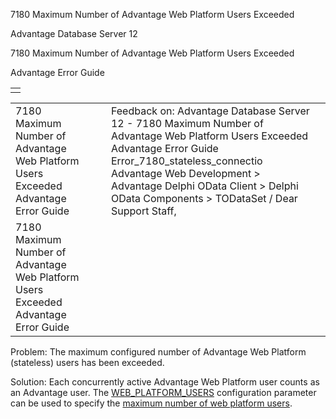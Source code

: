 7180 Maximum Number of Advantage Web Platform Users Exceeded




Advantage Database Server 12  

7180 Maximum Number of Advantage Web Platform Users Exceeded

Advantage Error Guide

|  |
| --- |
|  |

|  |  |  |  |  |
| --- | --- | --- | --- | --- |
| 7180 Maximum Number of Advantage Web Platform Users Exceeded  Advantage Error Guide |  |  | Feedback on: Advantage Database Server 12 - 7180 Maximum Number of Advantage Web Platform Users Exceeded Advantage Error Guide Error\_7180\_stateless\_connectio Advantage Web Development > Advantage Delphi OData Client > Delphi OData Components > TODataSet / Dear Support Staff, |  |
| 7180 Maximum Number of Advantage Web Platform Users Exceeded  Advantage Error Guide |  |  |  |  |

Problem: The maximum configured number of Advantage Web Platform (stateless) users has been exceeded.

Solution: Each concurrently active Advantage Web Platform user counts as an Advantage user. The [WEB\_PLATFORM\_USERS](master_web_platform_users_para.htm) configuration parameter can be used to specify the [maximum number of web platform users](master_web_platform_users.htm).